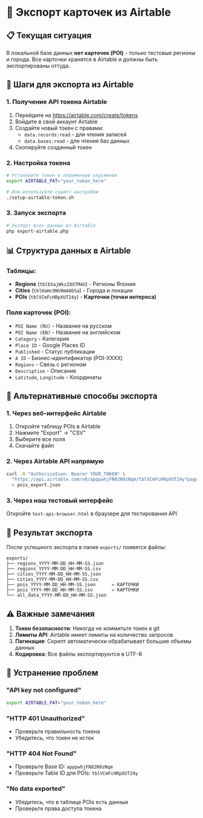 # 🔄 Экспорт карточек из Airtable

## 📋 Текущая ситуация

В локальной базе данных **нет карточек (POI)** - только тестовые регионы и города. Все карточки хранятся в Airtable и должны быть экспортированы оттуда.

## 🎯 Шаги для экспорта из Airtable

### 1. Получение API токена Airtable

1. Перейдите на https://airtable.com/create/tokens
2. Войдите в свой аккаунт Airtable
3. Создайте новый токен с правами:
   - `data.records:read` - для чтения записей
   - `data.bases:read` - для чтения баз данных
4. Скопируйте созданный токен

### 2. Настройка токена

```bash
# Установите токен в переменную окружения
export AIRTABLE_PAT="your_token_here"

# Или используйте скрипт настройки
./setup-airtable-token.sh
```

### 3. Запуск экспорта

```bash
# Экспорт всех данных из Airtable
php export-airtable.php
```

## 📊 Структура данных в Airtable

### Таблицы:
- **Regions** (`tblbSajWkzI8X7M4U`) - Регионы Японии
- **Cities** (`tblHaHc9NV0mA8bSa`) - Города и локации  
- **POIs** (`tblVCmFcHRpXUT24y`) - **Карточки (точки интереса)**

### Поля карточек (POI):
- `POI Name (RU)` - Название на русском
- `POI Name (EN)` - Название на английском
- `Category` - Категория
- `Place ID` - Google Places ID
- `Published` - Статус публикации
- `A ID` - Бизнес-идентификатор (POI-XXXX)
- `Regions` - Связь с регионом
- `Description` - Описание
- `Latitude`, `Longitude` - Координаты

## 🔧 Альтернативные способы экспорта

### 1. Через веб-интерфейс Airtable
1. Откройте таблицу POIs в Airtable
2. Нажмите "Export" → "CSV"
3. Выберите все поля
4. Скачайте файл

### 2. Через Airtable API напрямую
```bash
curl -H "Authorization: Bearer YOUR_TOKEN" \
  "https://api.airtable.com/v0/apppwhjFN82N9zNqm/tblVCmFcHRpXUT24y?pageSize=100" \
  > pois_export.json
```

### 3. Через наш тестовый интерфейс
Откройте `test-api-browser.html` в браузере для тестирования API

## 📁 Результат экспорта

После успешного экспорта в папке `exports/` появятся файлы:

```
exports/
├── regions_YYYY-MM-DD_HH-MM-SS.json
├── regions_YYYY-MM-DD_HH-MM-SS.csv
├── cities_YYYY-MM-DD_HH-MM-SS.json
├── cities_YYYY-MM-DD_HH-MM-SS.csv
├── pois_YYYY-MM-DD_HH-MM-SS.json      ← КАРТОЧКИ
├── pois_YYYY-MM-DD_HH-MM-SS.csv       ← КАРТОЧКИ
└── all_data_YYYY-MM-DD_HH-MM-SS.json
```

## ⚠️ Важные замечания

1. **Токен безопасности**: Никогда не коммитьте токен в git
2. **Лимиты API**: Airtable имеет лимиты на количество запросов
3. **Пагинация**: Скрипт автоматически обрабатывает большие объемы данных
4. **Кодировка**: Все файлы экспортируются в UTF-8

## 🚨 Устранение проблем

### "API key not configured"
```bash
export AIRTABLE_PAT="your_token_here"
```

### "HTTP 401 Unauthorized"
- Проверьте правильность токена
- Убедитесь, что токен не истек

### "HTTP 404 Not Found"
- Проверьте Base ID: `apppwhjFN82N9zNqm`
- Проверьте Table ID для POIs: `tblVCmFcHRpXUT24y`

### "No data exported"
- Убедитесь, что в таблице POIs есть данные
- Проверьте права доступа токена
